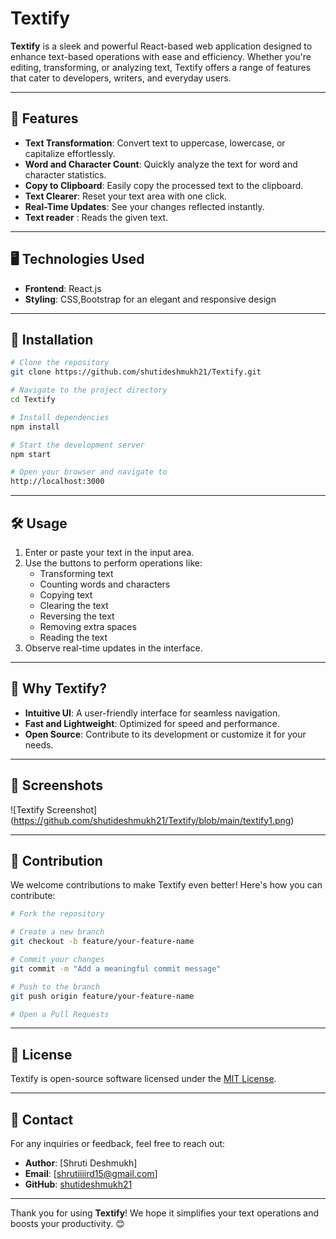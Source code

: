 # Textify

**Textify** is a sleek and powerful React-based web application designed to enhance text-based operations with ease and efficiency. Whether you're editing, transforming, or analyzing text, Textify offers a range of features that cater to developers, writers, and everyday users.

---

## 🚀 Features

- **Text Transformation**: Convert text to uppercase, lowercase, or capitalize effortlessly.
- **Word and Character Count**: Quickly analyze the text for word and character statistics.
- **Copy to Clipboard**: Easily copy the processed text to the clipboard.
- **Text Clearer**: Reset your text area with one click.
- **Real-Time Updates**: See your changes reflected instantly.
- **Text reader** : Reads the given text.

---

## 🖥️ Technologies Used

- **Frontend**: React.js
- **Styling**: CSS,Bootstrap for an elegant and responsive design


---

## 🔧 Installation

```bash
# Clone the repository
git clone https://github.com/shutideshmukh21/Textify.git

# Navigate to the project directory
cd Textify

# Install dependencies
npm install

# Start the development server
npm start

# Open your browser and navigate to
http://localhost:3000
```

---

## 🛠️ Usage

1. Enter or paste your text in the input area.
2. Use the buttons to perform operations like:
   - Transforming text
   - Counting words and characters
   - Copying text
   - Clearing the text
   - Reversing the text
   - Removing extra spaces
   - Reading the text
3. Observe real-time updates in the interface.

---

## 🌟 Why Textify?

- **Intuitive UI**: A user-friendly interface for seamless navigation.
- **Fast and Lightweight**: Optimized for speed and performance.
- **Open Source**: Contribute to its development or customize it for your needs.

---

## 📸 Screenshots

![Textify Screenshot] (https://github.com/shutideshmukh21/Textify/blob/main/textify1.png)

---

## 🤝 Contribution

We welcome contributions to make Textify even better! Here's how you can contribute:

```bash
# Fork the repository

# Create a new branch
git checkout -b feature/your-feature-name

# Commit your changes
git commit -m "Add a meaningful commit message"

# Push to the branch
git push origin feature/your-feature-name

# Open a Pull Requests
```

---

## 📝 License

Textify is open-source software licensed under the [MIT License](LICENSE).

---

## 📧 Contact

For any inquiries or feedback, feel free to reach out:
- **Author**: [Shruti Deshmukh]
- **Email**: [shrutiiiird15@gmail.com]
- **GitHub**: [shutideshmukh21](https://github.com/shutideshmukh21)

---

Thank you for using **Textify**! We hope it simplifies your text operations and boosts your productivity. 😊



